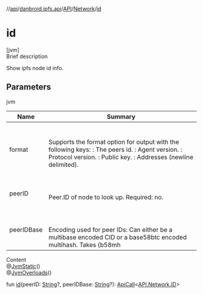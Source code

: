 //[api](../../../index.md)/[danbroid.ipfs.api](../../index.md)/[API](../index.md)/[Network](index.md)/[id](id.md)



# id  
[jvm]  
Brief description  


Show ipfs node id info.



## Parameters  
  
jvm  
  
|  Name|  Summary| 
|---|---|
| format| <br><br>Supports the format option for output with the following keys: <id> : The peers id. <aver>: Agent version. <pver>: Protocol version. <pubkey>: Public key. <addrs>: Addresses (newline delimited).<br><br>
| peerID| <br><br>Peer.ID of node to look up. Required: no.<br><br>
| peerIDBase| <br><br>Encoding used for peer IDs: Can either be a multibase encoded CID or a base58btc encoded multihash. Takes {b58mh|base36|k|base32|b...}. Default: b58mh. Required: no.<br><br>
  
  
Content  
@[JvmStatic](https://kotlinlang.org/api/latest/jvm/stdlib/kotlin.jvm/-jvm-static/index.html)()  
@[JvmOverloads](https://kotlinlang.org/api/latest/jvm/stdlib/kotlin.jvm/-jvm-overloads/index.html)()  
  
fun [id](id.md)(peerID: [String](https://kotlinlang.org/api/latest/jvm/stdlib/kotlin/-string/index.html)?, peerIDBase: [String](https://kotlinlang.org/api/latest/jvm/stdlib/kotlin/-string/index.html)?): [ApiCall](../../-api-call/index.md)<[API.Network.ID](-i-d/index.md)>  



